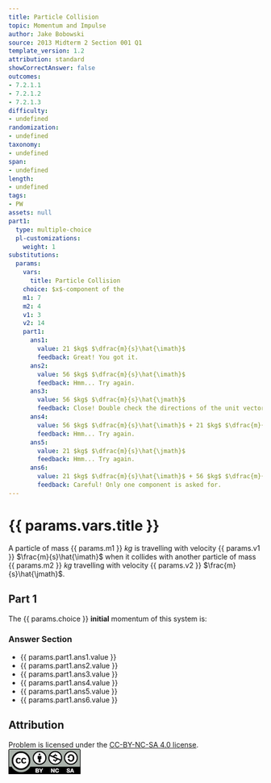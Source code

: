 ```yaml
---
title: Particle Collision
topic: Momentum and Impulse
author: Jake Bobowski
source: 2013 Midterm 2 Section 001 Q1
template_version: 1.2
attribution: standard
showCorrectAnswer: false
outcomes:
- 7.2.1.1
- 7.2.1.2
- 7.2.1.3
difficulty:
- undefined
randomization:
- undefined
taxonomy:
- undefined
span:
- undefined
length:
- undefined
tags:
- PW
assets: null
part1:
  type: multiple-choice
  pl-customizations:
    weight: 1
substitutions:
  params:
    vars:
      title: Particle Collision
    choice: $x$-component of the
    m1: 7
    m2: 4
    v1: 3
    v2: 14
    part1:
      ans1:
        value: 21 $kg$ $\dfrac{m}{s}\hat{\imath}$
        feedback: Great! You got it.
      ans2:
        value: 56 $kg$ $\dfrac{m}{s}\hat{\imath}$
        feedback: Hmm... Try again.
      ans3:
        value: 56 $kg$ $\dfrac{m}{s}\hat{\jmath}$
        feedback: Close! Double check the directions of the unit vectors.
      ans4:
        value: 56 $kg$ $\dfrac{m}{s}\hat{\imath}$ + 21 $kg$ $\dfrac{m}{s}\hat{\jmath}$
        feedback: Hmm... Try again.
      ans5:
        value: 21 $kg$ $\dfrac{m}{s}\hat{\jmath}$
        feedback: Hmm... Try again.
      ans6:
        value: 21 $kg$ $\dfrac{m}{s}\hat{\imath}$ + 56 $kg$ $\dfrac{m}{s}\hat{\jmath}$
        feedback: Careful! Only one component is asked for.
---
```

# {{ params.vars.title }}
A particle of mass {{ params.m1 }} $kg$ is travelling with velocity {{ params.v1 }} $\frac{m}{s}\hat{\imath}$ when it collides with another particle of mass {{ params.m2 }} $kg$ travelling with velocity {{ params.v2 }} $\frac{m}{s}\hat{\jmath}$.

## Part 1

The {{ params.choice }} **initial** momentum of this system is:

### Answer Section

- {{ params.part1.ans1.value }}
- {{ params.part1.ans2.value }}
- {{ params.part1.ans3.value }}
- {{ params.part1.ans4.value }}
- {{ params.part1.ans5.value }}
- {{ params.part1.ans6.value }}

## Attribution

Problem is licensed under the [CC-BY-NC-SA 4.0 license](https://creativecommons.org/licenses/by-nc-sa/4.0/).<br> ![The Creative Commons 4.0 license requiring attribution-BY, non-commercial-NC, and share-alike-SA license.](https://raw.githubusercontent.com/firasm/bits/master/by-nc-sa.png)